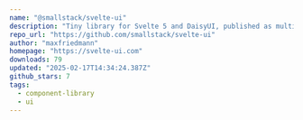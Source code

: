 ```yaml
---
name: "@smallstack/svelte-ui"
description: "Tiny library for Svelte 5 and DaisyUI, published as multi entry ESM module and as web components."
repo_url: "https://github.com/smallstack/svelte-ui"
author: "maxfriedmann"
homepage: "https://svelte-ui.com"
downloads: 79
updated: "2025-02-17T14:34:24.387Z"
github_stars: 7
tags: 
  - component-library
  - ui
---
```

